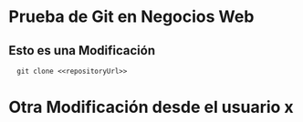 # Prueba de Git en Negocios Web
## Esto es una Modificación

```
  git clone <<repositoryUrl>>
```
# Otra Modificación desde el usuario x

